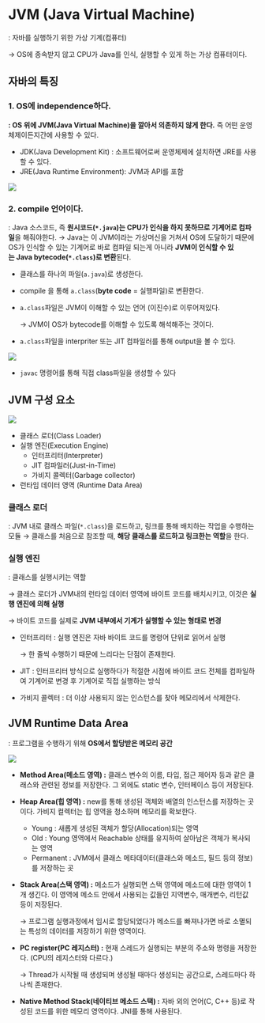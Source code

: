 # JVM (Java **V**irtual **M**achine)

: 자바를 실행하기 위한 가상 기계(컴퓨터)

→ OS에 종속받지 않고 CPU가 Java를 인식, 실행할 수 있게 하는 가상 컴퓨터이다.

## 자바의 특징

### 1. OS에 independence하다.

**: OS 위에 JVM(Java Virtual Machine)을 깔아서 의존하지 않게 한다.** 즉 어떤 운영체제이든지간에 사용할 수 있다.

- JDK(Java Development Kit) : 소프트웨어로써 운영체제에 설치하면 JRE를 사용할 수 있다.
- JRE(Java Runtime Environment): JVM과 API를 포함
  
![](https://velog.velcdn.com/images/calla3494qhk/post/1fc850c3-dc91-4113-a3c4-78f2318223be/image.png)

### 2. compile 언어이다.

: Java 소스코드, 즉 **원시코드(`*.java`)는 CPU가 인식을 하지 못하므로 기계어로 컴파일**을 해줘야한다.
→ Java는 이 JVM이라는 가상머신을 거쳐서 OS에 도달하기 때문에 OS가 인식할 수 있는 기계어로 바로 컴파일 되는게 아니라 **JVM이 인식할 수 있는 Java bytecode(`*.class`)로 변환**된다.

- 클래스를 하나의 파일(`a.java`)로 생성한다.
- compile 을 통해 `a.class`(**byte code** = 실행파일)로 변환한다.
- `a.class`파일은 JVM이 이해할 수 있는 언어 (이진수)로 이루어져있다.
    
    → JVM이 OS가 bytecode를 이해할 수 있도록 해석해주는 것이다.
    
- `a.class`파일을 interpriter 또는 JIT 컴파일러를 통해 output을 볼 수 있다.

    
![](https://velog.velcdn.com/images/calla3494qhk/post/2ed81d90-b094-4a53-961e-148e87fda0fb/image.png)

- `javac` 명령어를 통해 직접 class파일을 생성할 수 있다

## JVM 구성 요소

![](https://img1.daumcdn.net/thumb/R1280x0/?scode=mtistory2&fname=https%3A%2F%2Fblog.kakaocdn.net%2Fdn%2FtclVx%2Fbtq4Xfml6Dy%2Fnzb5xxlGG1fr5iBGUMv77K%2Fimg.png)

- 클래스 로더(Class Loader)
- 실행 엔진(Execution Engine)
    - 인터프리터(Interpreter)
    - JIT 컴파일러(Just-in-Time)
    - 가비지 콜렉터(Garbage collector)
- 런타임 데이터 영역 (Runtime Data Area)

### 클래스 로더

: JVM 내로 클래스 파일(`*.class`)을 로드하고, 링크를 통해 배치하는 작업을 수행하는 모듈
→ 클래스를 처음으로 참조할 때, **해당 클래스를 로드하고 링크한는 역할**을 한다.

### 실행 엔진

: 클래스를 실행시키는 역할

→ 클래스 로더가 JVM내의 런타임 데이터 영역에 바이트 코드를 배치시키고, 이것은 **실행 엔진에 의해 실행**

→ 바이트 코드를 실제로 **JVM 내부에서 기계가 실행할 수 있는 형태로 변경**

- 인터프리터 : 실행 엔진은 자바 바이트 코드를 명령어 단위로 읽어서 실행
    
    → 한 줄씩 수행하기 때문에 느리다는 단점이 존재한다.
    
- JIT : 인터프리터 방식으로 실행하다가 적절한 시점에 바이트 코드 전체를 컴파일하여 기계어로 변경 후 기계어로 직접 실행하는 방식
- 가비지 콜렉터 : 더 이상 사용되지 않는 인스턴스를 찾아 메모리에서 삭제한다.

## JVM Runtime Data Area

: 프로그램을 수행하기 위해 **OS에서 할당받은 메모리 공간**

![](https://img1.daumcdn.net/thumb/R1280x0/?scode=mtistory2&fname=https%3A%2F%2Fblog.kakaocdn.net%2Fdn%2FcEjHLD%2Fbtq4YtqCAGY%2FrrVrI45UWSH2LqslkP8Wg0%2Fimg.png)

- **Method Area(메소드 영역) :** 클래스 변수의 이름, 타입, 접근 제어자 등과 같은 클래스와 관련된 정보를 저장한다. 그 외에도 static 변수, 인터페이스 등이 저장된다.
- **Heap Area(힙 영역) :** new를 통해 생성된 객체와 배열의 인스턴스를 저장하는 곳이다. 가비지 컬렉터는 힙 영역을 청소하며 메모리를 확보한다.
    - Young : 새롭게 생성된 객체가 할당(Allocation)되는 영역
    - Old : Young 영역에서 Reachable 상태를 유지하여 살아남은 객체가 복사되는 영역
    - Permanent : JVM에서 클래스 메타데이터(클래스와 메소드, 필드 등의 정보)를 저장하는 곳
- **Stack Area(스택 영역) :** 메소드가 실행되면 스택 영역에 메소드에 대한 영역이 1개 생긴다. 이 영역에 메소드 안에서 사용되는 값들인 지역변수, 매개변수, 리턴값 등이 저장된다.
    
    → 프로그램 실행과정에서 임시로 할당되었다가 메소드를 빠져나가면 바로 소멸되는 특성의 데이터를 저장하기 위한 영역이다.
    
- **PC register(PC 레지스터) :** 현재 스레드가 실행되는 부분의 주소와 명령을 저장한다. (CPU의 레지스터와 다르다.)
    
    → Thread가 시작될 때 생성되며 생성될 때마다 생성되는 공간으로, 스레드마다 하나씩 존재한다.
    
- **Native Method Stack(네이티브 메소드 스택) :** 자바 외의 언어(C, C++ 등)로 작성된 코드를 위한 메모리 영역이다. JNI를 통해 사용된다.
